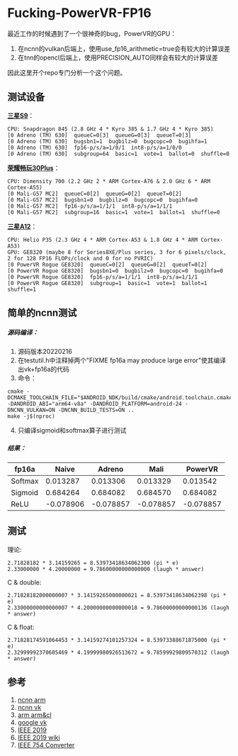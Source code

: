 # Fucking-PowerVR-FP16
最近工作的时候遇到了一个很神奇的bug，PowerVR的GPU：

1. 在ncnn的vulkan后端上，使用use_fp16_arithmetic=true会有较大的计算误差
2. 在tnn的opencl后端上，使用PRECISION_AUTO同样会有较大的计算误差

因此这里开个repo专门分析一个这个问题。

## 测试设备

**[三星S9](https://benchmarks.ul.com/hardware/phone/Samsung+Galaxy+S9+%28SDM845%29+review)**：
```
CPU: Snapdragon 845 (2.8 GHz 4 * Kyro 385 & 1.7 GHz 4 * Kyro 385)
[0 Adreno (TM) 630]  queueC=0[3]  queueG=0[3]  queueT=0[3]
[0 Adreno (TM) 630]  bugsbn1=1  bugbilz=0  bugcopc=0  bugihfa=1
[0 Adreno (TM) 630]  fp16-p/s/a=1/0/1  int8-p/s/a=1/0/0
[0 Adreno (TM) 630]  subgroup=64  basic=1  vote=1  ballot=0  shuffle=0
```
**[荣耀畅玩30Plus](https://benchmarks.ul.com/hardware/phone/Huawei+Honor+Play+30+Plus+review)**：
```
CPU: Dimensity 700 (2.2 GHz 2 * ARM Cortex-A76 & 2.0 GHz 6 * ARM Cortex-A55)
[0 Mali-G57 MC2]  queueC=0[2]  queueG=0[2]  queueT=0[2]
[0 Mali-G57 MC2]  bugsbn1=0  bugbilz=0  bugcopc=0  bugihfa=0
[0 Mali-G57 MC2]  fp16-p/s/a=1/1/1  int8-p/s/a=1/1/1
[0 Mali-G57 MC2]  subgroup=16  basic=1  vote=1  ballot=1  shuffle=0
```
**[三星A12](https://benchmarks.ul.com/hardware/phone/Samsung+Galaxy+A12+review)**：
```
CPU: Helio P35 (2.3 GHz 4 * ARM Cortex-A53 & 1.8 GHz 4 * ARM Cortex-A53)
GPU: GE8320 (maybe 8 for Series8XE/Plus series, 3 for 6 pixels/clock, 2 for 128 FP16 FLOPs/clock and 0 for no PVRIC)
[0 PowerVR Rogue GE8320]  queueC=0[2]  queueG=0[2]  queueT=0[2]
[0 PowerVR Rogue GE8320]  bugsbn1=0  bugbilz=0  bugcopc=0  bugihfa=0
[0 PowerVR Rogue GE8320]  fp16-p/s/a=1/1/1  int8-p/s/a=1/1/1
[0 PowerVR Rogue GE8320]  subgroup=1  basic=1  vote=1  ballot=1  shuffle=1
```

## 简单的ncnn测试

##### 源码编译：
1. 源码版本20220216
2. 在testutil.h中注释掉两个"FIXME fp16a may produce large error"使其编译出vk+fp16a的代码
3. 命令：
```
cmake -DCMAKE_TOOLCHAIN_FILE="$ANDROID_NDK/build/cmake/android.toolchain.cmake" -DANDROID_ABI="arm64-v8a" -DANDROID_PLATFORM=android-24 -DNCNN_VULKAN=ON -DNCNN_BUILD_TESTS=ON ..
make -j$(nproc)
```
4. 只编译sigmoid和softmax算子进行测试

##### 结果：

| fp16a   | Naive    | Adreno   | Mali     | PowerVR  |
| ------- | -------- | -------- | -------- | -------- |
| Softmax | 0.013287 | 0.013306 | 0.013329 | 0.013542 |
| Sigmoid | 0.684264 | 0.684082 | 0.684570 | 0.684082 |
| ReLU    | -0.078906 | -0.078857 | -0.078857 | -0.078857 |

## 测试
理论:
```
2.71828182 * 3.14159265 = 8.53973418634062300 (pi * e)
2.33000000 * 4.20000000 = 9.78600000000000000 (laugh * answer)
```
C & double:
```
2.71828182000000007 * 3.14159265000000021 = 8.53973418634062398 (pi * e)
2.33000000000000007 * 4.20000000000000018 = 9.78600000000000136 (laugh * answer)
```
C & float:
```
2.71828174591064453 * 3.14159274101257324 = 8.53973388671875000 (pi * e)
2.32999992370605469 * 4.19999980926513672 = 9.78599929809570312 (laugh * answer)
```

## 参考
1. [ncnn arm](https://github.com/Tencent/ncnn/tree/master/src/layer/arm)
2. [ncnn vk](https://github.com/Tencent/ncnn/tree/master/src/layer/vulkan)
3. [arm arm&cl](https://github.com/ARM-software/ComputeLibrary)
4. [google vk](https://github.com/google/uVkCompute)
5. [IEEE 2019]()
5. [IEEE 2019 wiki](https://en.wikipedia.org/wiki/IEEE_754#2019)
5. [IEEE 754 Converter](https://www.h-schmidt.net/FloatConverter/IEEE754.html)